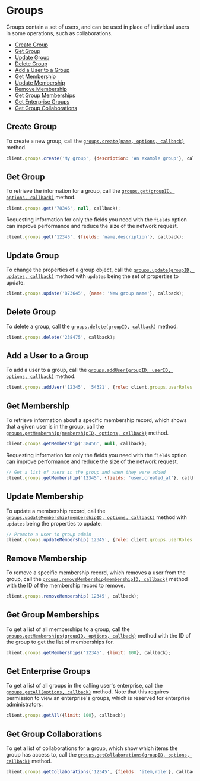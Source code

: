 Groups
======

Groups contain a set of users, and can be used in place of individual users in some
operations, such as collaborations.

* [Create Group](#create-group)
* [Get Group](#get-group)
* [Update Group](#update-group)
* [Delete Group](#delete-group)
* [Add a User to a Group](#add-a-user-to-a-group)
* [Get Membership](#get-membership)
* [Update Membership](#update-membership)
* [Remove Membership](#remove-membership)
* [Get Group Memberships](#get-group-memberships)
* [Get Enterprise Groups](#get-enterprise-groups)
* [Get Group Collaborations](#get-group-collaborations)

Create Group
------------

To create a new group, call the
[`groups.create(name, options, callback)`](http://opensource.box.com/box-node-sdk/Groups.html#create)
method.

```js
client.groups.create('My group', {description: 'An example group'}, callback);
```

Get Group
---------

To retrieve the information for a group, call the
[`groups.get(groupID, options, callback)`](http://opensource.box.com/box-node-sdk/Groups.html#get)
method.

```js
client.groups.get('78346', null, callback);
```

Requesting information for only the fields you need with the `fields` option
can improve performance and reduce the size of the network request.

```js
client.groups.get('12345', {fields: 'name,description'}, callback);
```

Update Group
------------

To change the properties of a group object, call the
[`groups.update(groupID, updates, callback)`](http://opensource.box.com/box-node-sdk/Groups.html#update)
method with `updates` being the set of properties to update.

```js
client.groups.update('873645', {name: 'New group name'}, callback);
```

Delete Group
------------

To delete a group, call the
[`groups.delete(groupID, callback)`](http://opensource.box.com/box-node-sdk/Groups.html#delete)
method.

```js
client.groups.delete('238475', callback);
```

Add a User to a Group
---------------------

To add a user to a group, call the
[`groups.addUser(groupID, userID, options, callback)`](http://opensource.box.com/box-node-sdk/Groups.html#addUser)
method.

```js
client.groups.addUser('12345', '54321', {role: client.groups.userRoles.MEMBER}, callback);
```

Get Membership
--------------

To retrieve information about a specific membership record, which shows that a
given user is in the group, call the
[`groups.getMembership(membershipID, options, callback)`](http://opensource.box.com/box-node-sdk/Groups.html#getMembership)
method.

```js
client.groups.getMembership('38456', null, callback);
```

Requesting information for only the fields you need with the `fields` option
can improve performance and reduce the size of the network request.

```js
// Get a list of users in the group and when they were added
client.groups.getMembership('12345', {fields: 'user,created_at'}, callback);
```

Update Membership
-----------------

To update a membership record, call the
[`groups.updateMembership(membershipID, options, callback)`](http://opensource.box.com/box-node-sdk/Groups.html#updateMembership)
method with `updates` being the properties to update.

```js
// Promote a user to group admin
client.groups.updateMembership('12345', {role: client.groups.userRoles.ADMIN}, callback);
```

Remove Membership
-----------------

To remove a specific membership record, which removes a user from the group, call the
[`groups.removeMembership(membershipID, callback)`](http://opensource.box.com/box-node-sdk/Groups.html#removeMembership)
method with the ID of the membership record to remove.

```js
client.groups.removeMembership('12345', callback);
```

Get Group Memberships
---------------------

To get a list of all memberships to a group, call the
[`groups.getMemberships(groupID, options, callback)`](http://opensource.box.com/box-node-sdk/Groups.html#getMemberships)
method with the ID of the group to get the list of memberships for.

```js
client.groups.getMemberships('12345', {limit: 100}, callback);
```

Get Enterprise Groups
---------------------

To get a list of all groups in the calling user's enterprise, call the
[`groups.getAll(options, callback)`](http://opensource.box.com/box-node-sdk/Groups.html#getAll)
method.  Note that this requires permission to view an enterprise's groups, which
is reserved for enterprise administrators.

```js
client.groups.getAll({limit: 100}, callback);
```

Get Group Collaborations
------------------------

To get a list of collaborations for a group, which show which items the group has
access to, call the
[`groups.getCollaborations(groupID, options, callback)`](http://opensource.box.com/box-node-sdk/Groups.html#getCollaborations)
method.

```js
client.groups.getCollaborations('12345', {fields: 'item,role'}, callback);
```
